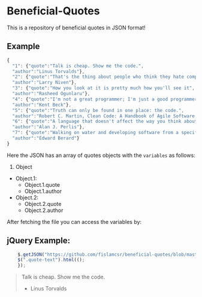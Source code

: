 # Beneficial-Quotes
This is a repository of beneficial quotes in JSON format!

## Example

```javascript
{
  "1": {"quote":"Talk is cheap. Show me the code.",
  "author":"Linus Torvalds"},
  "2": {"quote":"That's the thing about people who think they hate computers. What they really hate is lousy programmers.",
  "author":"Larry Niven"},
  "3": {"quote":"How you look at it is pretty much how you'll see it",
  "author":"Rasheed Ogunlaru"},
  "4": {"quote":"I'm not a great programmer; I'm just a good programmer with great habits.",
  "author":"Kent Beck"},
  "5": {"quote":"Truth can only be found in one place: the code.",
  "author":"Robert C. Martin, Clean Code: A Handbook of Agile Software Craftsmanship"},
  "6": {"quote":"A language that doesn't affect the way you think about programming is not worth knowing.",
  "author":"Alan J. Perlis"},
  "7": {"quote":"Walking on water and developing software from a specification are easy if both are frozen.",
  "author":"Edward Berard"}
}
```

Here the JSON has an array of quotes objects with the `variables` as follows:
1. Object
  - Object.1:
    - Object.1.quote
    - Object.1.author
  - Object.2:
    - Object.2.quote
    - Object.2.author

After fetching the file you can access the variables by:

## jQuery Example:
```javascript
    $.getJSON("https://github.com/fislamcsr/beneficial-quotes/blob/master/IT-Quotes.json", function(json) {
    $(".quote-text").html(();
    });
```

  >Talk is cheap. Show me the code.
  > - Linus Torvalds
